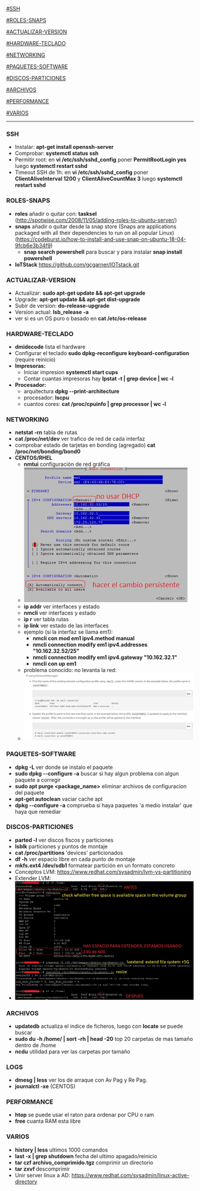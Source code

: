 [#SSH](#SSH)

[#ROLES-SNAPS](#ROLES-SNAPS)

[#ACTUALIZAR-VERSION](#ACTUALIZAR-VERSION)

[#HARDWARE-TECLADO](#HARDWARE-TECLADO)

[#NETWORKING](#NETWORKING)

[#PAQUETES-SOFTWARE](#PAQUETES-SOFTWARE)

[#DISCOS-PARTICIONES](#DISCOS-PARTICIONES)

[#ARCHIVOS](#ARCHIVOS)

[#PERFORMANCE](#PERFORMANCE)

[#VARIOS](#VARIOS)

------------

### SSH
  - Instalar: **apt-get install openssh-server**
  - Comprobar: **systemctl status ssh**
  - Permitir root: en **vi /etc/ssh/sshd_config** poner **PermitRootLogin yes** luego **systemctl restart sshd**
  - Timeout SSH de 1h:  en **vi /etc/ssh/sshd_config** poner **ClientAliveInterval  1200** y **ClientAliveCountMax 3** luego **systemctl restart sshd**


### ROLES-SNAPS
  - **roles** añadir o quitar con: **tasksel** (http://spotwise.com/2008/11/05/adding-roles-to-ubuntu-server/)
  - **snaps** añadir o quitar desde la snap store (Snaps are applications packaged with all their dependencies to run on all popular Linux) (https://codeburst.io/how-to-install-and-use-snap-on-ubuntu-18-04-9fcb6e3b34f9)<br>
    - **snap search powershell** para buscar y para instalar **snap install powershell**
  - **IoTStack** https://github.com/gcgarner/IOTstack.git


### ACTUALIZAR-VERSION
  - Actualizar: **sudo apt-get update && apt-get upgrade**
  - Upgrade: **apt-get update && apt-get dist-upgrade**
  - Subir de version: **do-release-upgrade**
  - Version actual: **lsb_release -a**
  - ver si es un OS puro o basado en **cat /etc/os-release**


### HARDWARE-TECLADO
  - **dmidecode** lista el hardware
  - Configurar el teclado **sudo dpkg-reconfigure keyboard-configuration** (require reinicio)
  - **Impresoras:**
    - Iniciar impresion **systemctl start cups**
    - Contar cuantas impresoras hay **lpstat -t | grep device | wc -l**
  - **Procesador:**
    - arquitectura **dpkg --print-architecture**
    - procesador: **lscpu**
    - cuantos cores: **cat /proc/cpuinfo | grep processor | wc -l**


### NETWORKING
  - **netstat -rn** tabla de rutas
  - **cat /proc/net/dev** ver trafico de red de cada interfaz
  - comprobar estado de tarjetas en bonding (agregado) **cat /proc/net/bonding/bond0**
  - **CENTOS/RHEL**
    - **nmtui** configuración de red gráfica
    - <img src="https://github.com/sergioalegre/OS_Tips/blob/master/pics/nmtui.jpg">
    - **ip addr** ver interfaces y estado
    - **nmcli** ver interfaces y estado
    - **ip r** ver tabla rutas
    - **ip link** ver estado de las interfaces
    - ejemplo (si la interfaz se llama em1):
      - **nmcli con mod em1 ipv4.method manual**
      - **nmcli connection modify em1 ipv4.addresses "10.162.32.52/25"**
      - **nmcli connection modify em1 ipv4.gateway "10.162.32.1"**
      - **nmcli con up em1**
    - problema conocido: no levanta la red:
    - <img src="https://github.com/sergioalegre/OS_Tips/blob/master/pics/Centos_no_levanta_la_red.jpg">


### PAQUETES-SOFTWARE
  - **dpkg -L <paquete>** ver donde se instalo el paquete
  - **sudo dpkg --configure -a** buscar si hay algun problema con algun paquete a corregir 
  - **sudo apt purge <package_name>** eliminar archivos de configuracion del paquete
  - **apt-get autoclean** vaciar cache apt
  - **dpkg --configure -a** comprueba si haya paquetes 'a medio instalar' que haya que remediar


### DISCOS-PARTICIONES
  - **parted -l** ver discos fiscos y particiones
  - **lsblk** particiones y puntos de montaje
  - **cat /proc/partitions <paquete>** 'devices' particionados
  - **df -h** ver espacio libre en cada punto de montaje
  - **mkfs.ext4 /dev/sdb1** formatear partición en un formato concreto
  - Conceptos LVM: https://www.redhat.com/sysadmin/lvm-vs-partitioning
  - Extender LVM:
  - <img src="https://github.com/sergioalegre/OS_Tips/blob/master/pics/Linux_Extend_LVM_Partition.jpg">


### ARCHIVOS
  - **updatedb** actualiza el indice de ficheros, luego con **locate** se puede buscar
  - **sudo du -h /home/ | sort -rh | head -20** top 20 carpetas de mas tamaño dentro de /home
  - **ncdu** utilidad para ver las carpetas por tamaño


### LOGS
  - **dmesg | less** ver los de arraque con Av Pag y Re Pag.
  - **journalctl -xe** (CENTOS)


### PERFORMANCE
  - **htop** se puede usar el raton para ordenar por CPU o ram
  - **free** cuanta RAM esta libre


### VARIOS
  - **history | less** ultimos 1000 comandos
  - **last -x | grep shutdown** fecha del ultimo apagado/reinicio
  - **tar czf archivo_comprimido.tgz <dirname>** comprimir un directorio
  - **tar zxvf <archive>** descomprimir
  - Unir server linux a AD: https://www.redhat.com/sysadmin/linux-active-directory
